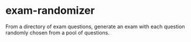 # exam-randomizer
From a directory of exam questions, generate an exam with each question randomly chosen from a pool of questions.
